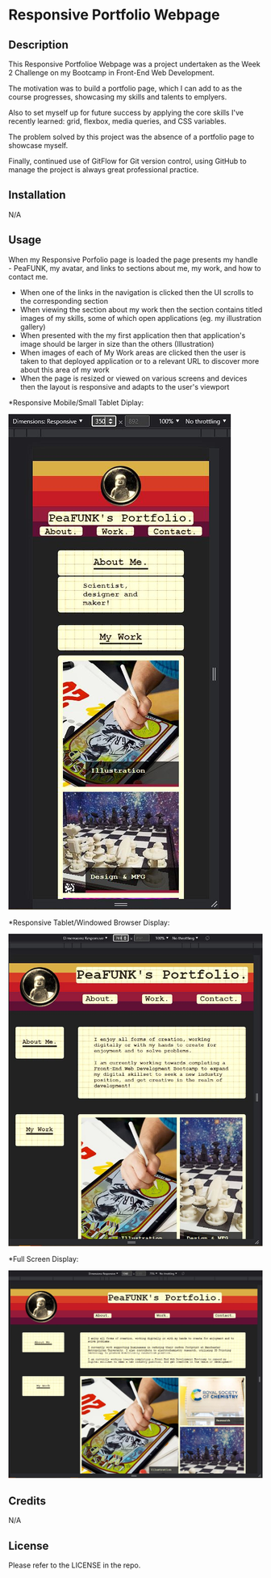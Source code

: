 # Responsive Portfolio Webpage

## Description

This Responsive Portfolioe Webpage was a project undertaken as the Week 2 Challenge on my Bootcamp in Front-End Web Development.

The motivation was to build a portfolio page, which I can add to as the course progresses, showcasing my skills and talents to emplyers. 

Also to set myself up for future success by applying the core skills I've recently learned: grid, flexbox, media queries, and CSS variables.

The problem solved by this project was the absence of a portfolio page to showcase myself.

Finally, continued use of GitFlow for Git version control, using GitHub to manage the project is always great professional practice.

## Installation
N/A

## Usage
When my Responsive Porfolio page is loaded the page presents my handle - PeaFUNK, my avatar, and links to sections about me, my work, and how to contact me.

* When one of the links in the navigation is clicked then the UI scrolls to the corresponding section
* When viewing the section about my work then the section contains titled images of my skills, some of which open applications (eg. my illustration gallery)
* When presented with the my first application then that application's image should be larger in size than the others (Illustration)
* When images of each of My Work areas are clicked then the user is taken to that deployed application or to a relevant URL to discover more about this area of my work
* When the page is resized or viewed on various screens and devices then the layout is responsive and adapts to the user's viewport

*Responsive Mobile/Small Tablet Diplay:

<img src="./assets/imgs/mobile-display.JPG">

*Responsive Tablet/Windowed Browser Display:

<img src="./assets/imgs/tablet-display.JPG">

*Full Screen Display:

<img src="./assets/imgs/display-full.JPG">

## Credits
N/A

## License

Please refer to the LICENSE in the repo.

